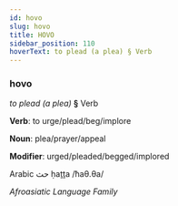 ```yaml
---
id: hovo
slug: hovo
title: HOVO
sidebar_position: 110
hoverText: to plead (a plea) § Verb
---
```


### hovo

*to plead (a plea)* **§** Verb

**Verb**: to urge/plead/beg/implore

**Noun**: plea/prayer/appeal

**Modifier**: urged/pleaded/begged/implored

Arabic حث ḥaṯṯa /ħaθ.θa/

*Afroasiatic Language Family*